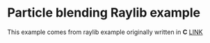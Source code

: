 # Particle blending Raylib example

This example comes from raylib example originally written in **C** [LINK](https://www.raylib.com/examples/textures/loader.html?name=textures_particles_blending)
